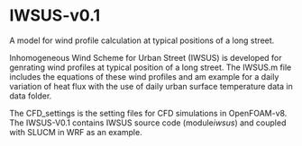 # IWSUS-v0.1
A model for wind profile calculation at typical positions of a long street.

Inhomogeneous Wind Scheme for Urban Street (IWSUS) is developed for genrating wind profiles at typical position of a long street. The IWSUS.m file includes the equations of these wind profiles and am example for a daily variation of heat flux with the use of daily urban surface temperature data in data folder.

The CFD_settings is the setting files for CFD simulations in OpenFOAM-v8.
The IWSUS-V0.1 contains IWSUS source code (module*iwsus*) and coupled with SLUCM in WRF as an example.

